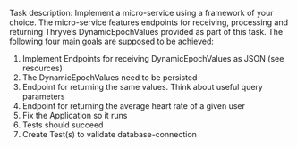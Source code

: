 Task description:
Implement a micro-service using a framework of your choice. The micro-service features endpoints for receiving, processing and returning Thryve’s DynamicEpochValues provided as part of this task.
The following four main goals are supposed to be achieved:
1. Implement Endpoints for receiving DynamicEpochValues as JSON (see resources)
2. The DynamicEpochValues need to be persisted
3. Endpoint for returning the same values. Think about useful query parameters
4. Endpoint for returning the average heart rate of a given user
5. Fix the Application so it runs
6. Tests should succeed
7. Create Test(s) to validate database-connection